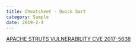```yaml
---
title: Cheatsheet - Quick Sort
category: Sample
date: 2019-2-4
---
```


[APACHE STRUTS VULNERABILITY CVE 2017-5638](https://github.com/readloud/readloud.github.io/blob/main/collections/_cheatsheet/e1/APACHE%20STRUTS.txt)
